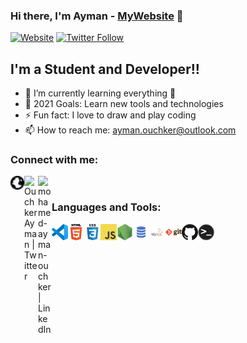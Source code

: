  ### Hi there, I'm Ayman - [MyWebsite][website] 👋

[![Website](https://img.shields.io/website?label=MyWebsite&style=for-the-badge&url=https://mohamedaymanouchker.github.io/my-site/)](https://mohamedaymanouchker.github.io/my-site/)
[![Twitter Follow](https://img.shields.io/twitter/follow/OuchkerAyman?color=1DA1F2&logo=twitter&style=for-the-badge)](https://twitter.com/intent/follow?screen_name=OuchkerAyman)

## I'm a Student and Developer!!

- 🌱 I’m currently learning everything 🤣
- 🥅 2021 Goals: Learn new tools and technologies
- ⚡ Fun fact: I love to draw and play coding
- 📫 How to reach me: ayman.ouchker@outlook.com

### Connect with me:

[<img align="left" alt="mohamedaymanouchker.github.io/my-site/" width="22px" src="https://raw.githubusercontent.com/iconic/open-iconic/master/svg/globe.svg" />][website]
[<img align="left" alt="OuchkerAyman | Twitter" width="22px" src="https://cdn.jsdelivr.net/npm/simple-icons@v3/icons/twitter.svg" />][twitter]
[<img align="left" alt="mohamed-ayman-ouchker | LinkedIn" width="22px" src="https://cdn.jsdelivr.net/npm/simple-icons@v3/icons/linkedin.svg" />][linkedin]

<br />

### Languages and Tools:

<img align="left" alt="Visual Studio Code" width="26px" src="https://raw.githubusercontent.com/github/explore/80688e429a7d4ef2fca1e82350fe8e3517d3494d/topics/visual-studio-code/visual-studio-code.png" />
<img align="left" alt="HTML5" width="26px" src="https://raw.githubusercontent.com/github/explore/80688e429a7d4ef2fca1e82350fe8e3517d3494d/topics/html/html.png" />
<img align="left" alt="CSS3" width="26px" src="https://raw.githubusercontent.com/github/explore/80688e429a7d4ef2fca1e82350fe8e3517d3494d/topics/css/css.png" />
<img align="left" alt="JavaScript" width="26px" src="https://raw.githubusercontent.com/github/explore/80688e429a7d4ef2fca1e82350fe8e3517d3494d/topics/javascript/javascript.png" />
<img align="left" alt="Node.js" width="26px" src="https://raw.githubusercontent.com/github/explore/80688e429a7d4ef2fca1e82350fe8e3517d3494d/topics/nodejs/nodejs.png" />
<img align="left" alt="SQL" width="26px" src="https://raw.githubusercontent.com/github/explore/80688e429a7d4ef2fca1e82350fe8e3517d3494d/topics/sql/sql.png" />
<img align="left" alt="MySQL" width="26px" src="https://raw.githubusercontent.com/github/explore/80688e429a7d4ef2fca1e82350fe8e3517d3494d/topics/mysql/mysql.png" />
<img align="left" alt="Git" width="26px" src="https://raw.githubusercontent.com/github/explore/80688e429a7d4ef2fca1e82350fe8e3517d3494d/topics/git/git.png" />
<img align="left" alt="GitHub" width="26px" src="https://raw.githubusercontent.com/github/explore/78df643247d429f6cc873026c0622819ad797942/topics/github/github.png" />
<img align="left" alt="Terminal" width="26px" src="https://raw.githubusercontent.com/github/explore/80688e429a7d4ef2fca1e82350fe8e3517d3494d/topics/terminal/terminal.png" />

<br />
<br />

[website]: https://mohamedaymanouchker.github.io/my-site
[twitter]: https://twitter.com/OuchkerAyman
[linkedin]: https://www.linkedin.com/in/mohamed-ayman-ouchker/
